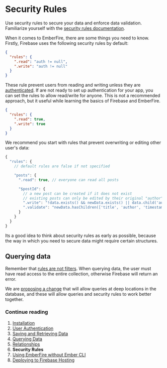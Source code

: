# Security Rules

Use security rules to secure your data and enforce data validation. Familiarize
yourself with the 
[security rules documentation](https://firebase.google.com/docs/database/security/securing-data).

When it comes to EmberFire, there are some things you need to know. Firstly, 
Firebase uses the following security rules by default:

```json
{
  "rules": {
    ".read": "auth != null",
    ".write": "auth != null"
  }
}
```

These rule prevent users from reading and writing unless they are 
[authenticated](authentication.md). If are not ready to set up authentication 
for your app, you can set the rules to allow read/write for anyone. This is not 
a recommended approach, but it useful while learning the basics of Firebase and
EmberFire.


```json
{
  "rules": {
    ".read": true,
    ".write": true
  }
}
```

We recommend you start with rules that prevent overwriting or editing other 
user's data:

```js
{
  "rules": {
    // default rules are false if not specified

    "posts": {
      ".read": true, // everyone can read all posts

      "$postId": {
        // a new post can be created if it does not exist
        // existing posts can only be edited by their original "author"
        ".write": "!data.exists() && newData.exists() || data.child('author').val() == auth.uid",
        ".validate": "newData.hasChildren(['title', 'author', 'timestamp'])",
      }
    }
  }
}
```

Its a good idea to think about security rules as early as possible, because the
way in which you need to secure data might require certain structures.


## Querying data

Remember that [rules are not filters](https://firebase.google.com/docs/database/security/securing-data#rules_are_not_filters). When querying data, the user must have 
read access to the entire collection, otherwise Firebase will return an error.

We are [proposing a change](https://github.com/firebase/emberfire/issues/432) 
that will allow queries at deep locations in the database, and these will allow 
queries and security rules to work better together.


### Continue reading

1. [Installation](installation.md)
1. [User Authentication](authentication.md)
1. [Saving and Retrieving Data](saving-and-retrieving-data.md)
1. [Querying Data](querying-data.md)
1. [Relationships](relationships.md)
1. **Security Rules**
1. [Using EmberFire without Ember CLI](without-ember-cli.md)
1. [Deploying to Firebase Hosting](deploying-to-firebase-hosting.md)
